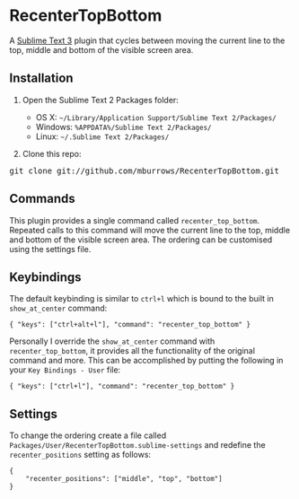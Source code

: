 # RecenterTopBottom

A [Sublime Text 3][ST3] plugin that cycles between moving the current line to the top, middle and bottom of the visible screen area.

## Installation

1. Open the Sublime Text 2 Packages folder:

    - OS X: `~/Library/Application Support/Sublime Text 2/Packages/`
    - Windows: `%APPDATA%/Sublime Text 2/Packages/`
    - Linux: `~/.Sublime Text 2/Packages/`

2. Clone this repo:
<pre>
git clone git://github.com/mburrows/RecenterTopBottom.git
</pre>

## Commands

This plugin provides a single command called `recenter_top_bottom`. Repeated calls to this command will move the current line to the top, middle and bottom of the visible screen area. The ordering can be customised using the settings file.

## Keybindings

The default keybinding is similar to `ctrl+l` which is bound to the built in `show_at_center` command:

    { "keys": ["ctrl+alt+l"], "command": "recenter_top_bottom" }

Personally I override the `show_at_center` command with `recenter_top_bottom`, it provides all the functionality of the original command and more. This can be accomplished by putting the following in your `Key Bindings - User` file:

    { "keys": ["ctrl+l"], "command": "recenter_top_bottom" }

## Settings

To change the ordering create a file called `Packages/User/RecenterTopBottom.sublime-settings` and redefine the `recenter_positions` setting as follows:

    {
        "recenter_positions": ["middle", "top", "bottom"]
    }

[ST3]: http://www.sublimetext.com/3